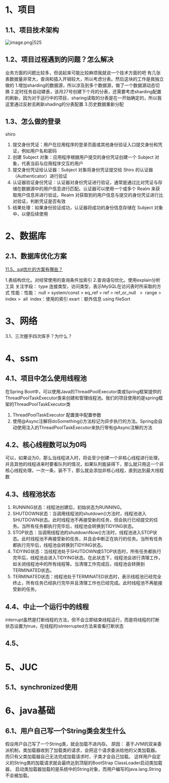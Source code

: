 # 1、项目

## 1.1、项目技术架构

![image.png|525](https://yancey-note-img.oss-cn-beijing.aliyuncs.com/202312091541151.png)

## 1.2、项目过程遇到的问题？怎么解决
业务方面的问题比较多，但说起来可能比较麻烦我就说一个技术方面的吧
有几张表数据量非常大，查询和插入开销较大，所以考虑分表。然后这块的工作是我独立做的
1.增加sharding的数据源，所以涉及到多个数据源，做了一个数据源动态切换
2.定时任务自动建表，该月27号创建下个月的分表，还需要考虑sharding配置的刷新，因为对于运行中的项目，sharing读取的分表是在一开始确定的，所以我这里通过反射去刷新shading的分表配置
3.历史数据重新分配


## 1.3、怎么做的登录
shiro
1. 提交身份凭证：用户在应用程序的登录页面或其他身份验证入口提交身份和凭证，例如用户名和密码
2. 创建 Subject 对象：应用程序根据用户提交的身份凭证创建一个 Subject 对象，代表当前与应用程序交互的用户
3. 提交身份凭证给认证器：Subject 对象将身份凭证提交给 Shiro 的认证器（Authenticator）进行验证
4. 认证器验证身份凭证：认证器对身份凭证进行验证，通常是通过比对凭证与存储在数据源中的用户信息进行匹配。认证器可以使用一个或多个 Realm 来获取用户信息并进行验证。Realm 对获取到的用户信息与提交的身份凭证进行比对验证，判断凭证是否有效
5. 结果处理：如果身份验证成功，认证器将成功的身份信息存储在 Subject 对象中，以便后续使用
# 2、数据库
## 2.1、数据库优化方案

[11.5、sql优化的方案有哪些？](coding笔记/mysql.md#11.5、sql优化的方案有哪些？)

1.表结构优化。对经常使用的查询条件加索引
2.查询语句优化。使用explain分析工具
关注字段：
type 连接类型，访问类型，表示MySQL在访问表时所采取的方式
性能：性能： null > system/const > eq_ref > ref > ref_or_null   >  range > index >  all 
index：使用的索引
exart：额外信息  using fileSort


# 3、网络
3.1、三次握手四次挥手？为什么？


# 4、ssm

## 4.1、项目中怎么使用线程池

在Spring Boot中，可以使用Java的ThreadPoolExecutor类或Spring框架提供的ThreadPoolTaskExecutor类来创建和管理线程池。我们的项目使用的是spring框架的ThreadPoolTaskExecutor类
1. ThreadPoolTaskExecutor 配置类中配置参数
2. 使用@Async注解将doSomething()方法标记为异步执行的方法。Spring会自动使用注入的ThreadPoolTaskExecutor来执行带有@Async注解的方法

## 4.2、核心线程数可以为0吗

可以，如果设为0，那么当线程进入时，将会至少创建一个非核心线程进行处理，并且其他的线程进来时要看队列的情况，如果队列能装得下，那么就只用这一个非核心线程处理，一次一条，装不下，那么就会添加非核心线程，直到达到最大线程数

## 4.3、线程池状态

1. RUNNING状态：线程池创建后，初始状态为RUNNING。
2. SHUTDOWN状态：当调用线程池的shutdown()方法时，线程池进入SHUTDOWN状态。此时线程池不再接受新的任务，但会执行已经提交的任务。当所有任务都执行完毕后，线程池会转换到TIDYING状态。
3. STOP状态：当调用线程池的shutdownNow()方法时，线程池进入STOP状态。此时线程池不再接受新的任务，并且会中断正在执行的任务。当所有任务都执行完毕后，线程池会转换到TIDYING状态。
4. TIDYING状态：当线程池处于SHUTDOWN或STOP状态时，所有任务都执行完毕后，线程池会进入TIDYING状态。在此状态下，线程池会进行清理工作，如关闭线程池中的所有线程等。当清理工作完成后，线程池会转换到TERMINATED状态。
5. TERMINATED状态：线程池处于TERMINATED状态时，表示线程池已经完全终止，所有任务已经执行完毕并且清理工作也已经完成。此时线程池不再能接受新的任务。

## 4.4、中止一个运行中的线程

interrupt虽然是打断线程的方法，但不会立即结束线程运行，而是将线程的打断状态设置为true，在线程的isInterrupted方法来查看打断状态

## 4.5、
# 5、JUC
## 5.1、synchronized使用


# 6、java基础

## 6.1、用户自己写一个String类会发生什么
假设用户自己写了一个String类，就会加载不进内存。
原因：
基于JVM的双亲委派机制，类加载器收到了加载类的请求，会把这个请求委派给他的父类加载器。
而只有父类加载器自己无法完成加载请求时，子类才会自己加载。
这样用户自定义的String类的加载请求就会最终达到顶层的BootStrap ClassLoader启动类加载器，
启动类加载器加载的是系统中的String对象，而用户编写的java.lang.String不会被加载。
